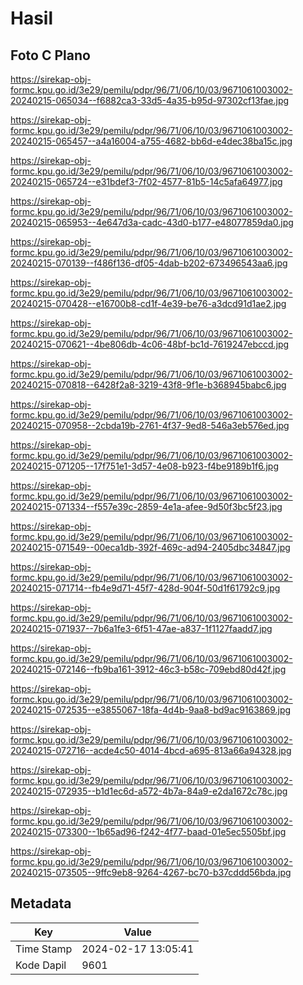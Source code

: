 # Hasil

## Foto C Plano

https://sirekap-obj-formc.kpu.go.id/3e29/pemilu/pdpr/96/71/06/10/03/9671061003002-20240215-065034--f6882ca3-33d5-4a35-b95d-97302cf13fae.jpg

https://sirekap-obj-formc.kpu.go.id/3e29/pemilu/pdpr/96/71/06/10/03/9671061003002-20240215-065457--a4a16004-a755-4682-bb6d-e4dec38ba15c.jpg

https://sirekap-obj-formc.kpu.go.id/3e29/pemilu/pdpr/96/71/06/10/03/9671061003002-20240215-065724--e31bdef3-7f02-4577-81b5-14c5afa64977.jpg

https://sirekap-obj-formc.kpu.go.id/3e29/pemilu/pdpr/96/71/06/10/03/9671061003002-20240215-065953--4e647d3a-cadc-43d0-b177-e48077859da0.jpg

https://sirekap-obj-formc.kpu.go.id/3e29/pemilu/pdpr/96/71/06/10/03/9671061003002-20240215-070139--f486f136-df05-4dab-b202-673496543aa6.jpg

https://sirekap-obj-formc.kpu.go.id/3e29/pemilu/pdpr/96/71/06/10/03/9671061003002-20240215-070428--e16700b8-cd1f-4e39-be76-a3dcd91d1ae2.jpg

https://sirekap-obj-formc.kpu.go.id/3e29/pemilu/pdpr/96/71/06/10/03/9671061003002-20240215-070621--4be806db-4c06-48bf-bc1d-7619247ebccd.jpg

https://sirekap-obj-formc.kpu.go.id/3e29/pemilu/pdpr/96/71/06/10/03/9671061003002-20240215-070818--6428f2a8-3219-43f8-9f1e-b368945babc6.jpg

https://sirekap-obj-formc.kpu.go.id/3e29/pemilu/pdpr/96/71/06/10/03/9671061003002-20240215-070958--2cbda19b-2761-4f37-9ed8-546a3eb576ed.jpg

https://sirekap-obj-formc.kpu.go.id/3e29/pemilu/pdpr/96/71/06/10/03/9671061003002-20240215-071205--17f751e1-3d57-4e08-b923-f4be9189b1f6.jpg

https://sirekap-obj-formc.kpu.go.id/3e29/pemilu/pdpr/96/71/06/10/03/9671061003002-20240215-071334--f557e39c-2859-4e1a-afee-9d50f3bc5f23.jpg

https://sirekap-obj-formc.kpu.go.id/3e29/pemilu/pdpr/96/71/06/10/03/9671061003002-20240215-071549--00eca1db-392f-469c-ad94-2405dbc34847.jpg

https://sirekap-obj-formc.kpu.go.id/3e29/pemilu/pdpr/96/71/06/10/03/9671061003002-20240215-071714--fb4e9d71-45f7-428d-904f-50d1f61792c9.jpg

https://sirekap-obj-formc.kpu.go.id/3e29/pemilu/pdpr/96/71/06/10/03/9671061003002-20240215-071937--7b6a1fe3-6f51-47ae-a837-1f1127faadd7.jpg

https://sirekap-obj-formc.kpu.go.id/3e29/pemilu/pdpr/96/71/06/10/03/9671061003002-20240215-072146--fb9ba161-3912-46c3-b58c-709ebd80d42f.jpg

https://sirekap-obj-formc.kpu.go.id/3e29/pemilu/pdpr/96/71/06/10/03/9671061003002-20240215-072535--e3855067-18fa-4d4b-9aa8-bd9ac9163869.jpg

https://sirekap-obj-formc.kpu.go.id/3e29/pemilu/pdpr/96/71/06/10/03/9671061003002-20240215-072716--acde4c50-4014-4bcd-a695-813a66a94328.jpg

https://sirekap-obj-formc.kpu.go.id/3e29/pemilu/pdpr/96/71/06/10/03/9671061003002-20240215-072935--b1d1ec6d-a572-4b7a-84a9-e2da1672c78c.jpg

https://sirekap-obj-formc.kpu.go.id/3e29/pemilu/pdpr/96/71/06/10/03/9671061003002-20240215-073300--1b65ad96-f242-4f77-baad-01e5ec5505bf.jpg

https://sirekap-obj-formc.kpu.go.id/3e29/pemilu/pdpr/96/71/06/10/03/9671061003002-20240215-073505--9ffc9eb8-9264-4267-bc70-b37cddd56bda.jpg


## Metadata

| Key        | Value               |
| ---------- | ------------------- |
| Time Stamp | 2024-02-17 13:05:41 |
| Kode Dapil | 9601                |



